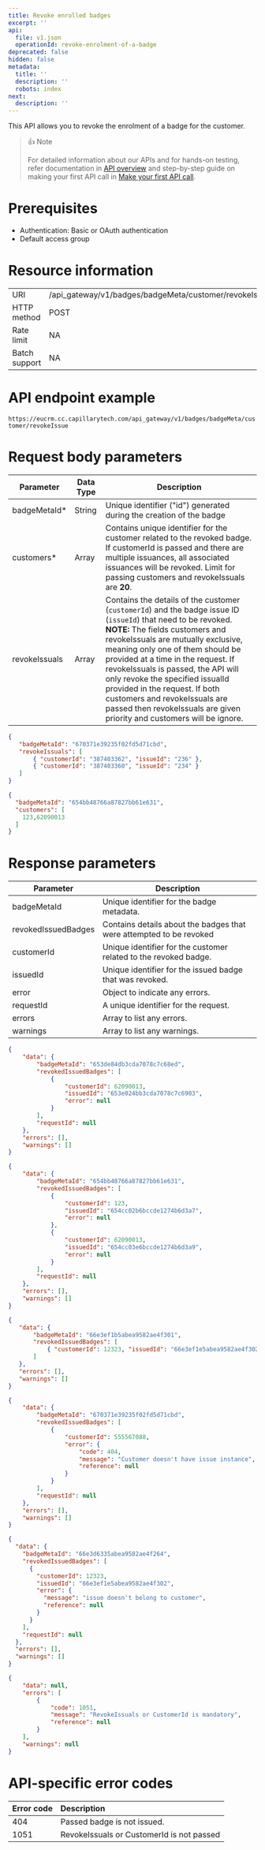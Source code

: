 ```yaml
---
title: Revoke enrolled badges
excerpt: ''
api:
  file: v1.json
  operationId: revoke-enrolment-of-a-badge
deprecated: false
hidden: false
metadata:
  title: ''
  description: ''
  robots: index
next:
  description: ''
---
```

This API allows you to revoke the enrolment of a badge for the customer.

> 👍 Note
> 
> For detailed information about our APIs and for hands-on testing, refer documentation in [API overview](https://docs.capillarytech.com/reference/apioverview) and  step-by-step guide on making your first API call in [Make your first API call](https://docs.capillarytech.com/reference/make-your-first-api-call).

# Prerequisites

-   Authentication: Basic or OAuth authentication
-   Default access group

# Resource information

|               |                                                       |
| :------------ | :---------------------------------------------------- |
| URI           | /api_gateway/v1/badges/badgeMeta/customer/revokeIssue |
| HTTP method   | POST                                                  |
| Rate limit    | NA                                                    |
| Batch support | NA                                                    |

# API endpoint example

`https://eucrm.cc.capillarytech.com/api_gateway/v1/badges/badgeMeta/customer/revokeIssue`

# Request body parameters

| Parameter     | Data Type | Description                                                                                                                                                                                                                                                                                                                                                                                                                                                                            |
| ------------- | --------- | -------------------------------------------------------------------------------------------------------------------------------------------------------------------------------------------------------------------------------------------------------------------------------------------------------------------------------------------------------------------------------------------------------------------------------------------------------------------------------------- |
| badgeMetaId\* | String    | Unique identifier ("id") generated during the creation of the badge                                                                                                                                                                                                                                                                                                                                                                                                                    |
| customers\*   | Array     | Contains unique identifier for the customer related to the revoked badge. If customerId is passed and there are multiple issuances, all associated issuances will be revoked. Limit for passing customers and revokeIssuals are **20**.                                                                                                                                                                                                                                                |
| revokeIssuals | Array     | Contains the details of the customer (`customerId`) and the badge issue ID (`issueId`) that need to be revoked. **NOTE:** The fields customers and revokeIssuals are mutually exclusive, meaning only one of them should be provided at a time in the request. If revokeIssuals is passed, the API will only revoke the specified issualId provided in the request. If both customers and revokeIssuals are passed then revokeIssuals are given priority and customers will be ignore. |

```json With Revoke Issuals
{
   "badgeMetaId": "670371e39235f02fd5d71cbd",
   "revokeIssuals": [
       { "customerId": "387403362", "issueId": "236" },
       { "customerId": "387403360", "issueId": "234" }
   ]
}
```
```json With only customers
{
  "badgeMetaId": "654bb48766a87827bb61e631",
  "customers": [
    123,62090013
  ]
}
```

# Response parameters

| Parameter           | Description                                                         |
| ------------------- | ------------------------------------------------------------------- |
| badgeMetaId         | Unique identifier for the badge metadata.                           |
| revokedIssuedBadges | Contains details about the badges that were attempted to be revoked |
| customerId          | Unique identifier for the customer related to the revoked badge.    |
| issuedId            | Unique identifier for the issued badge that was revoked.            |
| error               | Object to indicate any errors.                                      |
| requestId           | A unique identifier for the request.                                |
| errors              | Array to list any errors.                                           |
| warnings            | Array to list any warnings.                                         |

```json Single customer
{
    "data": {
        "badgeMetaId": "653de84db3cda7078c7c68ed",
        "revokedIssuedBadges": [
            {
                "customerId": 62090013,
                "issuedId": "653e024bb3cda7078c7c6903",
                "error": null
            }
        ],
        "requestId": null
    },
    "errors": [],
    "warnings": []
}
```
```json Multiple customers
{
    "data": {
        "badgeMetaId": "654bb48766a87827bb61e631",
        "revokedIssuedBadges": [
            {
                "customerId": 123,
                "issuedId": "654cc02b6bccde1274b6d3a7",
                "error": null
            },
            {
                "customerId": 62090013,
                "issuedId": "654cc03e6bccde1274b6d3a9",
                "error": null
            }
        ],
        "requestId": null
    },
    "errors": [],
    "warnings": []
}
```
```json With Revoke Issuals
{
   "data": {
       "badgeMetaId": "66e3ef1b5abea9582ae4f301",
       "revokedIssuedBadges": [
           { "customerId": 12323, "issuedId": "66e3ef1e5abea9582ae4f302" }
       ]
   },
   "errors": [],
   "warnings": []
}
```
```json Failure: Customer is not issued
{
    "data": {
        "badgeMetaId": "670371e39235f02fd5d71cbd",
        "revokedIssuedBadges": [
            {
                "customerId": 555567088,
                "error": {
                    "code": 404,
                    "message": "Customer doesn't have issue instance",
                    "reference": null
                }
            }
        ],
        "requestId": null
    },
    "errors": [],
    "warnings": []
}
```
```json Failure: Issued badge doesn't belong to customer
{
  "data": {
    "badgeMetaId": "66e3d6335abea9582ae4f264",
    "revokedIssuedBadges": [
      {
        "customerId": 12323,
        "issuedId": "66e3ef1e5abea9582ae4f302",
        "error": {
          "message": "issue doesn't belong to customer",
          "reference": null
        }
      }
    ],
    "requestId": null
  },
  "errors": [],
  "warnings": []
}
```
```json Failure: RevokeIssuals or CustomerId is mandatory
{
    "data": null,
    "errors": [
        {
            "code": 1051,
            "message": "RevokeIssuals or CustomerId is mandatory",
            "reference": null
        }
    ],
    "warnings": null
}
```

# API-specific error codes

| Error code | Description                               |
| :--------- | :---------------------------------------- |
| 404        | Passed badge is not issued.               |
| 1051       | RevokeIssuals or CustomerId is not passed |